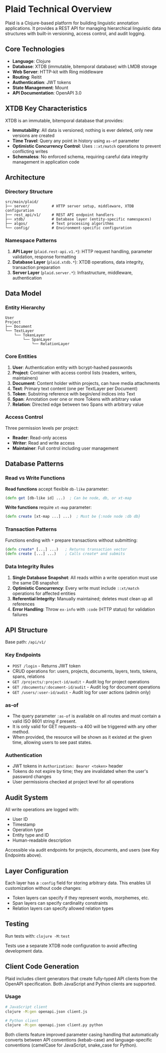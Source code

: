 # Plaid Technical Overview

Plaid is a Clojure-based platform for building linguistic annotation applications. It provides a REST API for managing hierarchical linguistic data structures with built-in versioning, access control, and audit logging.

## Core Technologies

- **Language**: Clojure
- **Database**: XTDB (immutable, bitemporal database) with LMDB storage
- **Web Server**: HTTP-kit with Ring middleware
- **Routing**: Reitit
- **Authentication**: JWT tokens
- **State Management**: Mount
- **API Documentation**: OpenAPI 3.0

## XTDB Key Characteristics

XTDB is an immutable, bitemporal database that provides:
- **Immutability**: All data is versioned; nothing is ever deleted, only new versions are created
- **Time Travel**: Query any point in history using `as-of` parameter
- **Optimistic Concurrency Control**: Uses `::xt/match` operations to prevent conflicting writes
- **Schemaless**: No enforced schema, requiring careful data integrity management in application code

## Architecture

### Directory Structure
```
src/main/plaid/
├── server/          # HTTP server setup, middleware, XTDB configuration
├── rest_api/v1/     # REST API endpoint handlers
├── xtdb/            # Database layer (entity-specific namespaces)
├── algos/           # Text processing algorithms
└── config/          # Environment-specific configuration
```

### Namespace Patterns

1. **API Layer** (`plaid.rest-api.v1.*`): HTTP request handling, parameter validation, response formatting
2. **Database Layer** (`plaid.xtdb.*`): XTDB operations, data integrity, transaction preparation
3. **Server Layer** (`plaid.server.*`): Infrastructure, middleware, authentication

## Data Model

### Entity Hierarchy
```
User
Project
├── Document
└── TextLayer
    └── TokenLayer
        └── SpanLayer
            └── RelationLayer
```

### Core Entities

1. **User**: Authentication entity with bcrypt-hashed passwords
2. **Project**: Container with access control lists (readers, writers, maintainers)
3. **Document**: Content holder within projects, can have media attachments
4. **Text**: Primary text content (one per TextLayer per Document)
5. **Token**: Substring reference with begin/end indices into Text
6. **Span**: Annotation over one or more Tokens with arbitrary value
7. **Relation**: Directed edge between two Spans with arbitrary value

### Access Control

Three permission levels per project:
- **Reader**: Read-only access
- **Writer**: Read and write access
- **Maintainer**: Full control including user management

## Database Patterns

### Read vs Write Functions

**Read functions** accept flexible `db-like` parameter:
```clojure
(defn get [db-like id] ...)  ; Can be node, db, or xt-map
```

**Write functions** require `xt-map` parameter:
```clojure
(defn create [xt-map ...] ...)  ; Must be {:node node :db db}
```

### Transaction Patterns

Functions ending with `*` prepare transactions without submitting:
```clojure
(defn create* [...] ...)   ; Returns transaction vector
(defn create [...] ...)    ; Calls create* and submits
```

### Data Integrity Rules

1. **Single Database Snapshot**: All reads within a write operation must use the same DB snapshot
2. **Optimistic Concurrency**: Every write must include `::xt/match` operations for affected entities
3. **Referential Integrity**: Manually maintained; deletes must clean up all references
4. **Error Handling**: Throw `ex-info` with `:code` (HTTP status) for validation failures

## API Structure

Base path: `/api/v1/`

### Key Endpoints

- `POST /login` - Returns JWT token
- CRUD operations for: users, projects, documents, layers, texts, tokens, spans, relations
- `GET /projects/:project-id/audit` - Audit log for project operations
- `GET /documents/:document-id/audit` - Audit log for document operations
- `GET /users/:user-id/audit` - Audit log for user actions (admin only)

### as-of
- The query parameter `:as-of` is available on all routes and must contain a valid ISO 8601 string if present.
- It is only valid for GET requests--a 400 will be triggered with any other method.
- When provided, the resource will be shown as it existed at the given time, allowing users to see past states.

### Authentication

- JWT tokens in `Authorization: Bearer <token>` header
- Tokens do not expire by time; they are invalidated when the user's password changes
- User permissions checked at project level for all operations

## Audit System

All write operations are logged with:
- User ID
- Timestamp
- Operation type
- Entity type and ID
- Human-readable description

Accessible via audit endpoints for projects, documents, and users (see Key Endpoints above).

## Layer Configuration

Each layer has a `:config` field for storing arbitrary data. This enables UI customization without code changes:
- Token layers can specify if they represent words, morphemes, etc.
- Span layers can specify cardinality constraints
- Relation layers can specify allowed relation types

## Testing

Run tests with: `clojure -M:test`

Tests use a separate XTDB node configuration to avoid affecting development data.

## Client Code Generation

Plaid includes client generators that create fully-typed API clients from the OpenAPI specification. Both JavaScript and Python clients are supported.

### Usage
```bash
# JavaScript client
clojure -M:gen openapi.json client.js

# Python client  
clojure -M:gen openapi.json client.py python
```

Both clients feature improved parameter casing handling that automatically converts between API conventions (kebab-case) and language-specific conventions (camelCase for JavaScript, snake_case for Python).